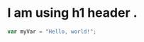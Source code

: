# I am using h1 header .
<!-- ![Image of Yaktocat](https://octodex.github.com/images/yaktocat.png) -->

``` javascript
var myVar = "Hello, world!";
```

